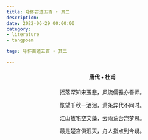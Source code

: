 ```yaml
---
title: 咏怀古迹五首 • 其二
description:
date: 2022-06-29 00:00:00
category:
- literature
- tangpoem

tags: 咏怀古迹五首 • 其二

---
```


<div id="poem-author">
唐代 • 杜甫
</div>
<div id="poem-body">
<p class="poem-paragraph">摇落深知宋玉悲，风流儒雅亦吾师。</p>
<p class="poem-paragraph">怅望千秋一洒泪，萧条异代不同时。</p>
<p class="poem-paragraph">江山故宅空文藻，云雨荒台岂梦思。</p>
<p class="poem-paragraph">最是楚宫俱泯灭，舟人指点到今疑。</p>

</div>

<style>

#poem-author {
    width: 100%;
    text-align: center;
    margin: 20px 0;
    font-weight: bold;
}
#poem-body {
    width: 100%;
    text-align: center;
}
.poem-paragraph {
    font-family: "仿宋"
}

</style>
